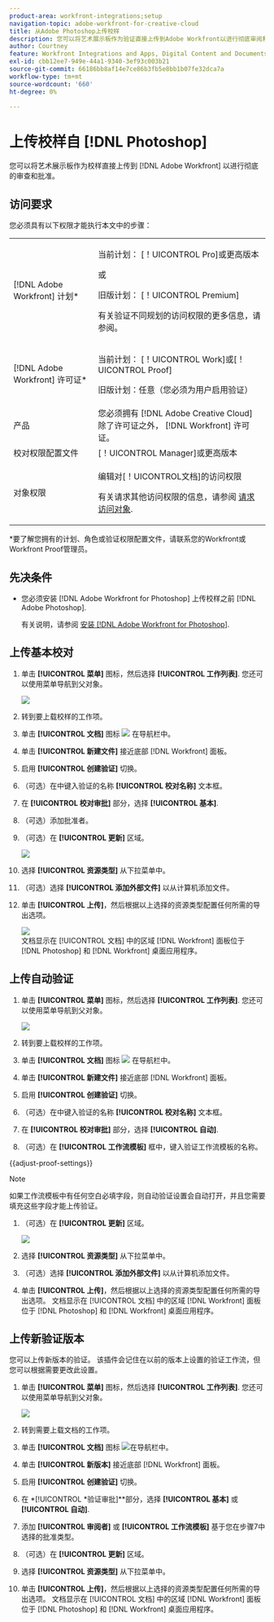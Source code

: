 ```yaml
---
product-area: workfront-integrations;setup
navigation-topic: adobe-workfront-for-creative-cloud
title: 从Adobe Photoshop上传校样
description: 您可以将艺术展示板作为验证直接上传到Adobe Workfront以进行彻底审阅和批准。
author: Courtney
feature: Workfront Integrations and Apps, Digital Content and Documents
exl-id: cbb12ee7-949e-44a1-9340-3ef93c003b21
source-git-commit: 66186bb8af14e7ce86b3fb5e8bb1b07fe32dca7a
workflow-type: tm+mt
source-wordcount: '660'
ht-degree: 0%

---
```


# 上传校样自 [!DNL Photoshop]

您可以将艺术展示板作为校样直接上传到 [!DNL Adobe Workfront] 以进行彻底的审查和批准。

## 访问要求

您必须具有以下权限才能执行本文中的步骤：

<table style="table-layout:auto"> 
 <col> 
 <col> 
 <tbody> 
  <tr> 
   <td role="rowheader">[!DNL Adobe Workfront] 计划*</td> 
   <td> <p>当前计划： [！UICONTROL Pro]或更高版本</p> <p>或</p> <p>旧版计划： [！UICONTROL Premium]</p> <p>有关验证不同规划的访问权限的更多信息，请参阅。</p> </td> 
  </tr> 
  <tr> 
   <td role="rowheader">[!DNL Adobe Workfront] 许可证*</td> 
   <td> <p>当前计划： [！UICONTROL Work]或[！UICONTROL Proof]</p> <p>旧版计划：任意（您必须为用户启用验证）</p> </td> 
  </tr> 
  <tr> 
   <td role="rowheader">产品</td> 
   <td>您必须拥有 [!DNL Adobe Creative Cloud] 除了许可证之外， [!DNL Workfront] 许可证。</td> 
  </tr> 
  <tr> 
   <td role="rowheader">校对权限配置文件 </td> 
   <td>[！UICONTROL Manager]或更高版本</td> 
  </tr> 
  <tr> 
   <td role="rowheader">对象权限</td> 
   <td> <p>编辑对[！UICONTROL文档]的访问权限</p> <p>有关请求其他访问权限的信息，请参阅 <a href="../../workfront-basics/grant-and-request-access-to-objects/request-access.md" class="MCXref xref">请求访问对象</a>.</p> </td> 
  </tr> 
 </tbody> 
</table>

&#42;要了解您拥有的计划、角色或验证权限配置文件，请联系您的Workfront或Workfront Proof管理员。

## 先决条件

* 您必须安装 [!DNL Adobe Workfront for Photoshop] 上传校样之前 [!DNL Adobe Photoshop].

  有关说明，请参阅 [安装 [!DNL Adobe Workfront for Photoshop]](../../workfront-integrations-and-apps/adobe-workfront-for-creative-cloud/wf-cc-install-ps.md).

## 上传基本校对

1. 单击 **[!UICONTROL 菜单]** 图标，然后选择 **[!UICONTROL 工作列表]**. 您还可以使用菜单导航到父对象。

   ![](assets/go-back-to-work-list-350x314.png)

1. 转到要上载校样的工作项。
1. 单击 **[!UICONTROL 文档]** 图标 ![](assets/documents.png) 在导航栏中。
1. 单击 **[!UICONTROL 新建文件]** 接近底部 [!DNL Workfront] 面板。
1. 启用 **[!UICONTROL 创建验证]** 切换。
1. （可选）在中键入验证的名称 **[!UICONTROL 校对名称]** 文本框。
1. 在 **[!UICONTROL 校对审批]** 部分，选择 **[!UICONTROL 基本]**.
1. （可选）添加批准者。
1. （可选）在 **[!UICONTROL 更新]** 区域。

   ![](assets/add-comment.png)

1. 选择 **[!UICONTROL 资源类型]** 从下拉菜单中。

1. （可选）选择 **[!UICONTROL 添加外部文件]** 以从计算机添加文件。
1. 单击 **[!UICONTROL 上传]**，然后根据以上选择的资源类型配置任何所需的导出选项。

   ![](assets/plugin-files-350x307.png)\
   文档显示在 [!UICONTROL 文档] 中的区域 [!DNL Workfront] 面板位于 [!DNL Photoshop] 和 [!DNL Workfront] 桌面应用程序。


## 上传自动验证

1. 单击 **[!UICONTROL 菜单]** 图标，然后选择 **[!UICONTROL 工作列表]**. 您还可以使用菜单导航到父对象。

   ![](assets/go-back-to-work-list-350x314.png)

1. 转到要上载校样的工作项。
1. 单击 **[!UICONTROL 文档]** 图标 ![](assets/documents.png) 在导航栏中。

1. 单击 **[!UICONTROL 新建文件]** 接近底部 [!DNL Workfront] 面板。
1. 启用 **[!UICONTROL 创建验证]** 切换。
1. （可选）在中键入验证的名称 **[!UICONTROL 校对名称]** 文本框。
1. 在 **[!UICONTROL 校对审批]** 部分，选择 **[!UICONTROL 自动]**.
1. （可选）在 **[!UICONTROL 工作流模板]** 框中，键入验证工作流模板的名称。

{{adjust-proof-settings}}

>[!NOTE]
>
> 如果工作流模板中有任何空白必填字段，则自动验证设置会自动打开，并且您需要填充这些字段才能上传验证。


1. （可选）在 **[!UICONTROL 更新]** 区域。

   ![](assets/add-comment-automated-approval.png)

1. 选择 **[!UICONTROL 资源类型]** 从下拉菜单中。
1. （可选）选择 **[!UICONTROL 添加外部文件]** 以从计算机添加文件。
1. 单击 **[!UICONTROL 上传]**，然后根据以上选择的资源类型配置任何所需的导出选项。
文档显示在 [!UICONTROL 文档] 中的区域 [!DNL Workfront] 面板位于 [!DNL Photoshop] 和 [!DNL Workfront] 桌面应用程序。

## 上传新验证版本

您可以上传新版本的验证。 该插件会记住在以前的版本上设置的验证工作流，但您可以根据需要更改此设置。

1. 单击 **[!UICONTROL 菜单]** 图标，然后选择 **[!UICONTROL 工作列表]**. 您还可以使用菜单导航到父对象。

   ![](assets/go-back-to-work-list-350x314.png)

1. 转到需要上载文档的工作项。
1. 单击 **[!UICONTROL 文档]** 图标 ![](assets/documents.png)在导航栏中。

1. 单击 **[!UICONTROL 新版本]** 接近底部 [!DNL Workfront] 面板。
1. 启用 **[!UICONTROL 创建验证]** 切换。

1. 在 *[!UICONTROL *验证审批]**部分，选择 **[!UICONTROL 基本]** 或 **[!UICONTROL 自动]**.

1. 添加 **[!UICONTROL 审阅者]** 或 **[!UICONTROL 工作流模板]** 基于您在步骤7中选择的批准类型。

1. （可选）在 **[!UICONTROL 更新]** 区域。
1. 选择 **[!UICONTROL 资源类型]** 从下拉菜单中。
1. 单击 **[!UICONTROL 上传]**，然后根据以上选择的资源类型配置任何所需的导出选项。
文档显示在 [!UICONTROL 文档] 中的区域 [!DNL Workfront] 面板位于 [!DNL Photoshop] 和 [!DNL Workfront] 桌面应用程序。
